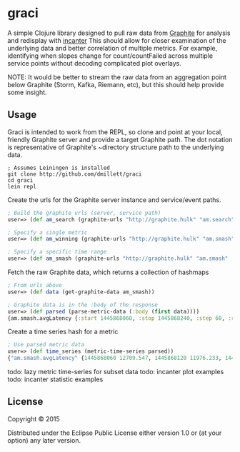 # graci

A simple Clojure library designed to pull raw data from [Graphite](https://github.com/graphite-project) 
for analysis and redisplay with [incanter](https://github.com/incanter/incanter) This
should allow for closer examination of the underlying data and better correlation of 
multiple metrics. For example, identifying when slopes change for count/countFailed 
across multiple service points without decoding complicated plot overlays.

NOTE: It would be better to stream the raw data from an aggregation point below Graphite (Storm, Kafka, Riemann, etc),
but this should help provide some insight.

## Usage

Graci is intended to work from the REPL, so clone and point at your local, friendly Graphite server
and provide a target Graphite path. The dot notation is representative of Graphite's ~directory 
structure path to the underlying data.

```
; Assumes Leiningen is installed
git clone http://github.com/dmillett/graci
cd graci
lein repl
```

Create the urls for the Graphite server instance and service/event paths.
```clojure
; Build the graphite urls (server, service path)
user=> (def am_search (graphite-urls "http://graphite.hulk" "am.search"))

; Specify a single metric
user=> (def am_winning (graphite-urls "http://graphite.hulk" "am.smash" :metrics ["count"]))

; Specify a specific time range
user=> (def am_smash (graphite-urls "http://graphite.hulk" "am.smash" :from "20151027 18" :until "20151027 19:30"))
```

Fetch the raw Graphite data, which returns a collection of hashmaps
```clojure
; From urls above
user=> (def data (get-graphite-data am_smash))

; Graphite data is in the :body of the response
user=> (def parsed (parse-metric-data (:body (first data))))
{am.smash.avgLatency {:start 1445868060, :stop 1445868240, :step 60, :results (0.547 0.623 nil)}}
```

Create a time series hash for a metric
```clojure
; Use parsed metric data
user=> (def time_series (metric-time-series parsed))
{"am.smash.avgLatency" {1445868060 12709.547, 1445868120 11976.233, 1445868180 nil}}
```

todo: lazy metric time-series for subset data
todo: incanter plot examples
todo: incanter statistic examples

## License

Copyright © 2015 

Distributed under the Eclipse Public License either version 1.0 or (at
your option) any later version.
